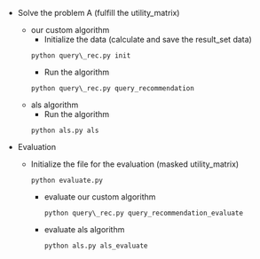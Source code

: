 * Solve the problem A (fulfill the utility_matrix)

    * our custom algorithm
      * Initialize the data (calculate and save the result_set data)
      ```
      python query\_rec.py init
      ```
      * Run the algorithm
      ```
      python query\_rec.py query_recommendation
      ```
    * als algorithm
      * Run the algorithm
      ```
      python als.py als
      ```

* Evaluation
  * Initialize the file for the evaluation (masked utility_matrix)
      ```
      python evaluate.py
      ```
  
    * evaluate our custom algorithm
      ```
      python query\_rec.py query_recommendation_evaluate
      ```
    * evaluate als algorithm
      ```
      python als.py als_evaluate
      ```
    
